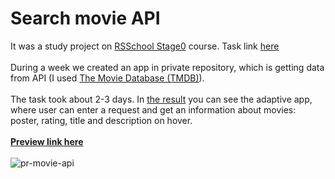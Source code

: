 # Search movie API

It was a study project on [RSSchool Stage0](https://rs.school/js-stage0/) course. Task link [here](https://github.com/rolling-scopes-school/tasks/blob/master/tasks/js30%23/js30-6.md)<br>
<br>During a week we created an app in private repository, which is getting data from API (I used [The Movie Database (TMDB)](https://www.themoviedb.org/documentation/api)).<br><br>
The task took about 2-3 days. In [the result](https://pesukarhutg.github.io/movie-api/) you can see the adaptive app, where user can enter a request and get an information about movies: poster, rating, title and description on hover.<br><br>
**[Preview link here](https://pesukarhutg.github.io/movie-api/)**<br><br>
![pr-movie-api](https://user-images.githubusercontent.com/39487464/153474354-6c73e920-b2b9-4e44-992c-89c921e94c50.JPG)



